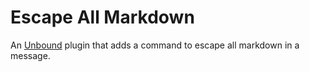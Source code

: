 # Escape All Markdown

An [Unbound](https://github.com/unbound-mod/) plugin that adds a command to escape all markdown in a message.
